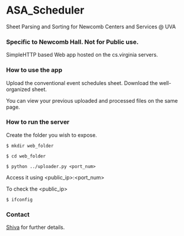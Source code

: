 # ASA_Scheduler
Sheet Parsing and Sorting for Newcomb Centers and Services @ UVA
### Specific to Newcomb Hall. Not for Public use.

SimpleHTTP based Web app hosted on the cs.virginia servers.
### How to use the app

Upload the conventional event schedules sheet.
Download the well-organized sheet.

You can view your previous uploaded and processed files on the same page.

### How to run the server

Create the folder you wish to expose.

`$ mkdir web_folder`

`$ cd web_folder`

`$ python ../uploader.py <port_num>`

Access it using <public_ip>:<port_num>

To check the <public_ip>

`$ ifconfig`

### Contact
<a href="http://www.cs.virginia.edu/~ks6cq/" >Shiva</a> for further details.
